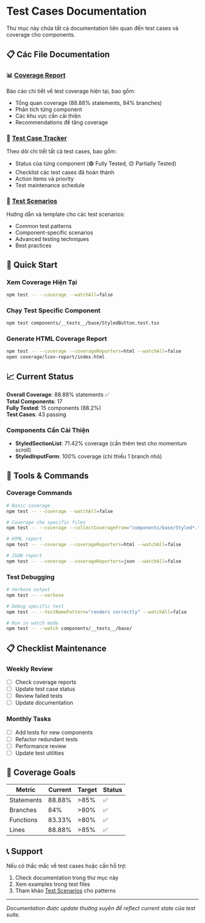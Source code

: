 # Test Cases Documentation

Thư mục này chứa tất cả documentation liên quan đến test cases và coverage cho components.

## 📋 Các File Documentation

### 📊 [Coverage Report](./coverage-report.md)

Báo cáo chi tiết về test coverage hiện tại, bao gồm:

-   Tổng quan coverage (88.88% statements, 84% branches)
-   Phân tích từng component
-   Các khu vực cần cải thiện
-   Recommendations để tăng coverage

### 📝 [Test Case Tracker](./test-case-tracker.md)

Theo dõi chi tiết tất cả test cases, bao gồm:

-   Status của từng component (🟢 Fully Tested, 🟡 Partially Tested)
-   Checklist các test cases đã hoàn thành
-   Action items và priority
-   Test maintenance schedule

### 🎯 [Test Scenarios](./test-scenarios.md)

Hướng dẫn và template cho các test scenarios:

-   Common test patterns
-   Component-specific scenarios
-   Advanced testing techniques
-   Best practices

## 🚀 Quick Start

### Xem Coverage Hiện Tại

```bash
npm test -- --coverage --watchAll=false
```

### Chạy Test Specific Component

```bash
npm test components/__tests__/base/StyledButton.test.tsx
```

### Generate HTML Coverage Report

```bash
npm test -- --coverage --coverageReporters=html --watchAll=false
open coverage/lcov-report/index.html
```

## 📈 Current Status

**Overall Coverage**: 88.88% statements ✅  
**Total Components**: 17  
**Fully Tested**: 15 components (88.2%)  
**Test Cases**: 43 passing

### Components Cần Cải Thiện

-   **StyledSectionList**: 71.42% coverage (cần thêm test cho momentum scroll)
-   **StyledInputForm**: 100% coverage (chỉ thiếu 1 branch nhỏ)

## 🔧 Tools & Commands

### Coverage Commands

```bash
# Basic coverage
npm test -- --coverage --watchAll=false

# Coverage cho specific files
npm test -- --coverage --collectCoverageFrom="components/base/Styled*.tsx" --watchAll=false

# HTML report
npm test -- --coverage --coverageReporters=html --watchAll=false

# JSON report
npm test -- --coverage --coverageReporters=json --watchAll=false
```

### Test Debugging

```bash
# Verbose output
npm test -- --verbose

# Debug specific test
npm test -- --testNamePattern="renders correctly" --watchAll=false

# Run in watch mode
npm test -- --watch components/__tests__/base/
```

## 📋 Checklist Maintenance

### Weekly Review

-   [ ] Check coverage reports
-   [ ] Update test case status
-   [ ] Review failed tests
-   [ ] Update documentation

### Monthly Tasks

-   [ ] Add tests for new components
-   [ ] Refactor redundant tests
-   [ ] Performance review
-   [ ] Update test utilities

## 🎯 Coverage Goals

| Metric     | Current | Target | Status |
| ---------- | ------- | ------ | ------ |
| Statements | 88.88%  | >85%   | ✅     |
| Branches   | 84%     | >80%   | ✅     |
| Functions  | 83.33%  | >80%   | ✅     |
| Lines      | 88.88%  | >85%   | ✅     |

## 📞 Support

Nếu có thắc mắc về test cases hoặc cần hỗ trợ:

1. Check documentation trong thư mục này
2. Xem examples trong test files
3. Tham khảo [Test Scenarios](./test-scenarios.md) cho patterns

---

_Documentation được update thường xuyên để reflect current state của test suite._
